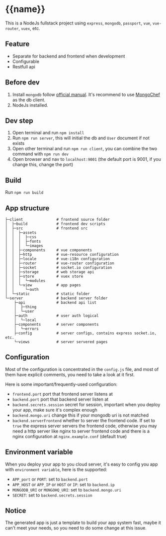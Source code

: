 # {{name}}
This is a NodeJs fullstack project using `express`, `mongodb`, `passport`, `vue`, `vue-router`, `vuex`, etc.

## Feature
- Separate for backend and frontend when development
- Configurable
- Restfull api

## Before dev
1. Install `mongodb` follow [official manual](https://docs.mongodb.com/manual/installation/). It's recommend to use [MongoChef](3t.io/mongochef/) as the db client.
2. NodeJs installed.

## Dev step
1. Open terminal and run `npm install`
2. Run `npm run server`, this will initial the db and `User` document if not exists
3. Open other terminal and run `npm run client`, you can combine the two command with `npm run dev`
4. Open browser and nav to `localhost:9001` (the default port is 9001, if you change this, change the port)

## Build
Run `npm run build`

## App structure
```
├─client               # frontend source folder
│  ├─build             # frontend dev scripts
│  ├─src               # frontend src
│  │  ├─assets
│  │  │  ├─css
│  │  │  ├─fonts
│  │  │  └─images
│  │  ├─components     # vue components
│  │  ├─http           # vue-resource configuration
│  │  ├─locale         # vue-i18n configuration
│  │  ├─router         # vue-router configuration
│  │  ├─socket         # socket.io configuration
│  │  ├─storage        # web storage api
│  │  ├─store          # vuex store
│  │  │  └─modules
│  │  └─view           # app pages
│  │     └─auth
│  └─static            # static folder
└─server               # backend server folder
    ├─api              # backend api list
    │  ├─thing
    │  └─user
    ├─auth             # user auth logical
    │  └─local
    ├─components       # server components
    │  └─errors
    ├─config           # server configs, contains express socket.io, etc.
    └─views            # server servered pages
```

## Configuration
Most of the configuration is concentrated in the `config.js` file, and most of them have explicit comments, you need to take a look at it first.

Here is some important/frequently-used configuration:
- `frontend.port` port that frontend server listens at
- `backend.port` port that backend server listen at
- `backend.secrets.session` secret for session, important when you deploy your app, make sure it's complex enough
- `backend.mongo.uri` change this if your mongodb uri is not matched
- `backend.serverFrontend` whether to server the frontend code. If set to `true` the express server servers the frontend code, otherwise you may need a http server like nginx to server frontend code and there is a nginx configuration at `nginx.example.conf` (default true)

## Environment variable
When you deploy your app to you cloud server, it's easy to config you app with `environment variable`, here is the supported:  
- `APP_port` or `PORT`: set to `backend.port`
- `APP_HOST` or `APP_IP` or `HOST` or `IP`: set to `backend.ip`
- `MONGODB_URI` or `MONGOHQ_URI`: set to `backend.mongo.uri`
- `SECRET`: set to `backend.secrets.session`

## Notice
The generated app is just a template to build your app system fast, maybe it can't meet your needs, so you need to do some change at this issue.
